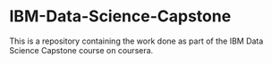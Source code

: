 # IBM-Data-Science-Capstone

This is a repository containing the work done as part of the IBM Data Science Capstone course on coursera.
